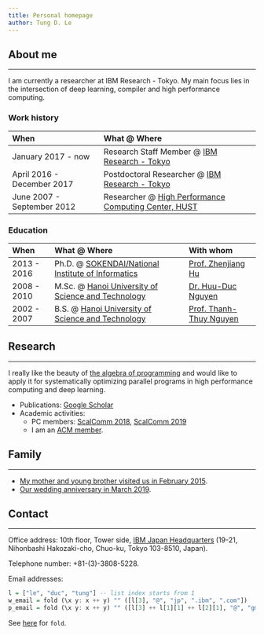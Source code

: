 ```yaml
---
title: Personal homepage
author: Tung D. Le
---
```


## About me
___________

I am currently a researcher at IBM Research - Tokyo. My main focus lies
in the intersection of deep learning, compiler and high performance
computing.

### Work history

| When                         | What @ Where                                                                                |
| :--------------------------- | :------------------------------------------------------------------------------------------ |
| January 2017 - now           | Research Staff Member @ [IBM Research - Tokyo](http://www.research.ibm.com/labs/tokyo/)     |
| April 2016 - December 2017   | Postdoctoral Researcher @ [IBM Research - Tokyo](http://www.research.ibm.com/labs/tokyo/)   |
| June 2007 - September 2012   | Researcher @ [High Performance Computing Center, HUST](http://hust.edu.vn/)                 |

### Education

| When        | What @ Where                                                                | With whom                                                                             |
| :---------- | :-------------------------------------------------------------------------- | :------------------------------------------------------------------------------------ |
| 2013 - 2016 | Ph.D. @ [SOKENDAI/National Institute of Informatics](http://www.nii.ac.jp/) | [Prof. Zhenjiang Hu](https://scholar.google.com/citations?user=MvGKdLoAAAAJ&hl=en)    |
| 2008 - 2010 | M.Sc. @ [Hanoi University of Science and Technology](http://hust.edu.vn/)   | [Dr. Huu-Duc Nguyen](https://scholar.google.com/citations?user=PphDl-kAAAAJ&hl=en)    |
| 2002 - 2007 | B.S. @ [Hanoi University of Science and Technology](http://hust.edu.vn/)    | [Prof. Thanh-Thuy Nguyen](https://uet.vnu.edu.vn/~nguyenthanhthuy/)                   |

## Research
___________
I really like the beauty of [the algebra of programming](https://www.amazon.com/Algebra-Programming-Prentice-hall-International-Computer/dp/013507245X)
and would like to apply it for systematically optimizing parallel programs in high performance computing and deep learning.

- Publications: [Google Scholar](https://scholar.google.co.jp/citations?user%3DuuV9qHcAAAAJ&hl%3Den)
- Academic activities:
    - PC members: [ScalComm 2018](http://www.smart-world.org/2018/scalcom/), [ScalComm 2019](http://www.smart-world.org/2019/scalcom/)
    - I am an [ACM member](https://dl.acm.org/author_page.cfm?id=84758683357).

## Family
_________
- [My mother and young brother visited us in February 2015](assets/images/2015-February.jpeg).
- [Our wedding anniversary in March 2019](assets/images/2019-family.jpg).

## Contact
__________
Office address: 10th floor, Tower side, [IBM Japan Headquarters](http://www.research.ibm.com/labs/tokyo/) (19-21, Nihonbashi Hakozaki-cho, Chuo-ku, Tokyo 103-8510, Japan).

Telephone number: +81-(3)-3808-5228.

Email addresses:

```haskell
l = ["le", "duc", "tung"] -- list index starts from 1
w_email = fold (\x y: x ++ y) "" ([l[3], "@", "jp", ".ibm", ".com"])
p_email = fold (\x y: x ++ y) "" ([l[3] ++ l[1][1] ++ l[2][1], "@", "gmail", ".com"])
```

See [here](https://wiki.haskell.org/Fold) for `fold`.
